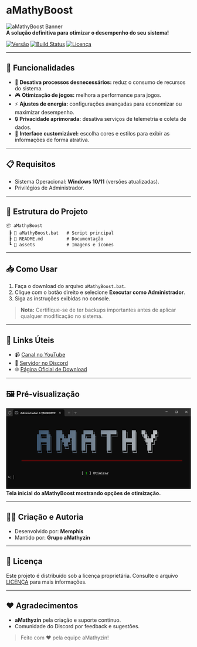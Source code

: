 # aMathyBoost

![aMathyBoost Banner](https://via.placeholder.com/800x200?text=aMathyBoost)  
**A solução definitiva para otimizar o desempenho do seu sistema!**

[![Versão](https://img.shields.io/badge/Vers%C3%A3o-1.0.0-blue)](https://github.com/aMathyzin/aMathyBoost) [![Build Status](https://img.shields.io/badge/Status-Estável-brightgreen)](https://github.com/aMathyzin/aMathyBoost) [![Licença](https://img.shields.io/badge/Licen%C3%A7a-Propriet%C3%A1ria-red)](LICENSE)

---

## 🚀 Funcionalidades

- 🔧 **Desativa processos desnecessários:** reduz o consumo de recursos do sistema.
- 🎮 **Otimização de jogos:** melhora a performance para jogos.
- ⚡ **Ajustes de energia:** configurações avançadas para economizar ou maximizar desempenho.
- 🔒 **Privacidade aprimorada:** desativa serviços de telemetria e coleta de dados.
- 🎨 **Interface customizável:** escolha cores e estilos para exibir as informações de forma atrativa.

---

## 📋 Requisitos

- Sistema Operacional: **Windows 10/11** (versões atualizadas).
- Privilégios de Administrador.

---

## 📂 Estrutura do Projeto

```plaintext
📦 aMathyBoost
 ┣ 📜 aMathyBoost.bat   # Script principal
 ┣ 📜 README.md         # Documentação
 ┗ 📂 assets            # Imagens e ícones
```

---

## 📥 Como Usar

1. Faça o download do arquivo `aMathyBoost.bat`.
2. Clique com o botão direito e selecione **Executar como Administrador**.
3. Siga as instruções exibidas no console.

> **Nota:** Certifique-se de ter backups importantes antes de aplicar qualquer modificação no sistema.

---

## 🔗 Links Úteis

- 📹 [Canal no YouTube](https://youtube.com/@aMathyzin)
- 💬 [Servidor no Discord](https://amathyzin.com/discord)
- 🌐 [Página Oficial de Download](https://amathyzin.com/downloads/amathyboost)

---

## 🖼️ Pré-visualização

![aMathyBoost Preview](./assets/screenshotamathy.png)  
**Tela inicial do aMathyBoost mostrando opções de otimização.**

---

## 🧑‍💻 Criação e Autoria

- Desenvolvido por: **Memphis**
- Mantido por: **Grupo aMathyzin**

---

## 📜 Licença

Este projeto é distribuído sob a licença proprietária. Consulte o arquivo [LICENÇA](LICENSE) para mais informações.

---

## ❤️ Agradecimentos

- **aMathyzin** pela criação e suporte contínuo.
- Comunidade do Discord por feedback e sugestões.

> Feito com ❤️ pela equipe aMathyzin!

